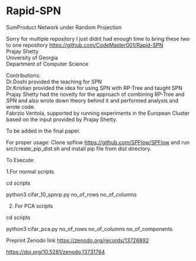 # Rapid-SPN
SumProduct Network under Random Projection

Sorry for multiple repository I just didnt had enough time to bring these two to one repository 
https://github.com/CodeMaster001/Rapid-SPN </br>
Prajay Shetty </br>
University of Georgia </br>
Department of Computer Science </br>

Contributions:</br>
Dr.Doshi provided the teaching for SPN </br>
Dr.Kristian provided the idea for using SPN with RP-Tree and taught SPN </br>
Prajay Shetty had the novelty for the approach of combining RP-Tree and SPN and also wrote down theory behind it and performed analysis and wrote code. </br>
Fabrzio Ventola, supported by running experiments in the European Cluster based on the input provided by Prajay Shetty. </br>

To be added in the final paper.</br>

For proper usage:
Clone spflow https://github.com/SPFlow/SPFlow and run src/create_pip_dist.sh and install pip file from dist directory.

To Execute:

1.For normal scripts

cd scripts

python3 cifar_10_spnrp.py no_of_rows no_of_columns

2. For PCA scripts
   
cd scripts

python3 cifar_pca.py no_of_rows no_of_columns no_of_components

Preprint Zenodo link https://zenodo.org/records/13726892

https://doi.org/10.5281/zenodo.13731764
